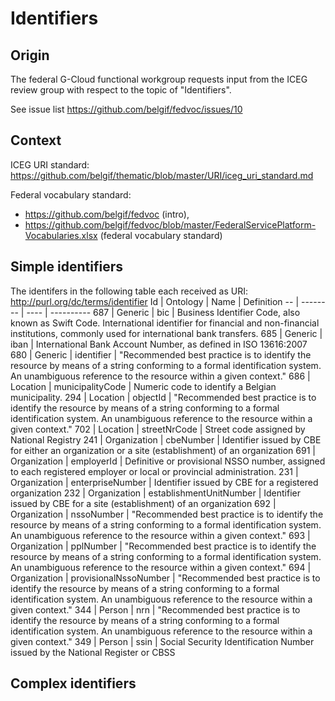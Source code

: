 # Identifiers

## Origin 
The federal G-Cloud functional workgroup requests input from the ICEG review group with respect to the topic of "Identifiers".

See issue list https://github.com/belgif/fedvoc/issues/10

## Context
ICEG URI standard: https://github.com/belgif/thematic/blob/master/URI/iceg_uri_standard.md

Federal vocabulary standard: 
* https://github.com/belgif/fedvoc (intro), 
* https://github.com/belgif/fedvoc/blob/master/FederalServicePlatform-Vocabularies.xlsx (federal vocabulary standard)

## Simple identifiers
The identifers in the following table each received as URI:  <http://purl.org/dc/terms/identifier>
Id | Ontology | Name | Definition
-- | -------- | ---- | ----------
687 | Generic | bic | Business Identifier Code, also known as Swift Code. International identifier for financial and non-financial institutions, commonly used for international bank transfers.
685 | Generic | iban | International Bank Account Number, as defined in ISO 13616:2007
680 | Generic | identifier | "Recommended best practice is to identify the resource by means of a string conforming to a formal identification system. An unambiguous reference to the resource within a given context."
686 | Location | municipalityCode | Numeric code to identify a Belgian municipality.
294 | Location | objectId | "Recommended best practice is to identify the resource by means of a string conforming to a formal identification system. An unambiguous reference to the resource within a given context."
702 | Location | streetNrCode | Street code assigned by National Registry
241 | Organization | cbeNumber | Identifier issued by CBE for either an organization or a site (establishment) of an organization
691 | Organization | employerId | Definitive or provisional NSSO number, assigned to each registered employer or local or provincial administration.
231 | Organization | enterpriseNumber | Identifier issued by CBE for a registered organization
232 | Organization | establishmentUnitNumber | Identifier issued by CBE for a site (establishment) of an organization 
692 | Organization | nssoNumber | "Recommended best practice is to identify the resource by means of a string conforming to a formal identification system. An unambiguous reference to the resource within a given context."
693 | Organization | pplNumber | "Recommended best practice is to identify the resource by means of a string conforming to a formal identification system. An unambiguous reference to the resource within a given context."
694 | Organization | provisionalNssoNumber | "Recommended best practice is to identify the resource by means of a string conforming to a formal identification system. An unambiguous reference to the resource within a given context."
344 | Person | nrn | "Recommended best practice is to identify the resource by means of a string conforming to a formal identification system. An unambiguous reference to the resource within a given context."
349 | Person | ssin | Social Security Identification Number issued by the National Register or CBSS

## Complex identifiers

